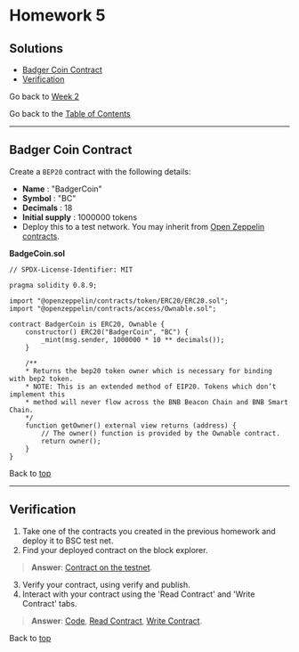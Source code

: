 # Homework 5

## Solutions

- [Badger Coin Contract](#badger-coin-contract)
- [Verification](#verification)

Go back to [Week 2](/Week%202/week-2-homeworks-solutions.md)

Go back to the [Table of Contents](/README.md)

---

## Badger Coin Contract

Create a `BEP20` contract with the following details:
- **Name** : "BadgerCoin"
- **Symbol** : "BC"
- **Decimals** : 18
- **Initial supply** : 1000000 tokens
- Deploy this to a test network. You may inherit from [Open Zeppelin contracts](https://github.com/OpenZeppelin/openzeppelin-contracts/tree/v4.8.2/contracts).

**BadgeCoin.sol**

```sol
// SPDX-License-Identifier: MIT

pragma solidity 0.8.9;

import "@openzeppelin/contracts/token/ERC20/ERC20.sol";
import "@openzeppelin/contracts/access/Ownable.sol";

contract BadgerCoin is ERC20, Ownable {
    constructor() ERC20("BadgerCoin", "BC") {
        _mint(msg.sender, 1000000 * 10 ** decimals());
    }

    /**
    * Returns the bep20 token owner which is necessary for binding with bep2 token.
    * NOTE: This is an extended method of EIP20. Tokens which don’t implement this 
    * method will never flow across the BNB Beacon Chain and BNB Smart Chain. 
    */
    function getOwner() external view returns (address) {
        // The owner() function is provided by the Ownable contract.
        return owner();
    }
}
```

Back to [top](#solutions)

---

## Verification

1. Take one of the contracts you created in the previous homework and
deploy it to BSC test net.
2. Find your deployed contract on the block explorer.
>**Answer**: [Contract on the testnet](https://testnet.bscscan.com/address/0xd07a57c5fd3e8286b13960eac2514be8c44230ba).
3. Verify your contract, using verify and publish.
4. Interact with your contract using the 'Read Contract' and 'Write
Contract' tabs.
>**Answer**: [Code](https://testnet.bscscan.com/address/0xd07a57c5fd3e8286b13960eac2514be8c44230ba#code), [Read Contract](https://testnet.bscscan.com/address/0xd07a57c5fd3e8286b13960eac2514be8c44230ba#readContract), [Write Contract](https://testnet.bscscan.com/address/0xd07a57c5fd3e8286b13960eac2514be8c44230ba#writeContract).

Back to [top](#solutions)